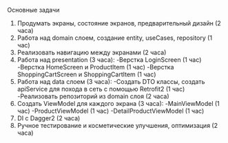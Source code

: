 Основные задачи
1.  Продумать экраны, состояние экранов, предварительный дизайн (2 часа)
2. Работа над domain слоем, создание entity, useCases, repository (1 час)
3. Реализовать навигацию между экранами (2 часа)
4. Работа над presentation (3 часа):
   -Верстка LoginScreen (1 час)
   -Верстка HomeScreen и ProductItem (1 час)
   -Верстка ShoppingCartScreen и ShoppingCartItem (1 час)
5. Работа над data слоем (3 часа):
   -Создать DTO классы, создать apiService для похода в сеть с помощью Retrofit2 (1 час)
   -Реализовать репозиторий из domain слоя (2 часа)
6. Создать ViewModel для каждого экрана (3 часа): 
   -MainViewModel (1 час)
   -ProductViewModel (1 час)
   -DetailProductViewModel (1 час)
7. DI с Dagger2 (2 часа)
8. Ручное тестирование и косметические улучшения, оптимизация (2 часа)
